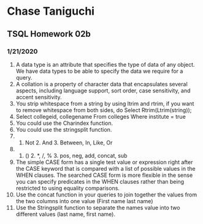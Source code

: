 # Chase Taniguchi
## TSQL Homework 02b
### 1/21/2020


1. A data type is an attribute that specifies the type of data of any object. We have data types to be able
to specify the data we require for a query.
1. A collation is a property of character data that encapsulates several aspects, including
language support, sort order, case sensitivity, and accent sensitivity.
1. You strip whitespace from a string by using ltrim and rtrim, if you want to remove
whitespace from both sides, do Select Rtrim(Ltrim(string));
1. Select collegeid, collegename From colleges Where institute = true
1. You could use the Charindex function.
1. You could use the stringsplit function.
1. 1. Not 2. And 3. Between, In, Like, Or
1. 1. () 2. *, /, % 3. pos, neg, add, concat, sub
1. The simple CASE form has a single test value or expression right after the CASE keyword that is
compared with a list of possible values in the WHEN clauses. The searched CASE form is more flexible in
the sense you can specify predicates in the WHEN clauses rather than being restricted to using equality
comparisons.
1. Use the concat function in your queries to join together the values from the two 
columns into one value (First name last name)
1. Use the Stringsplit function to separate the names value into two different values
(last name, first name).